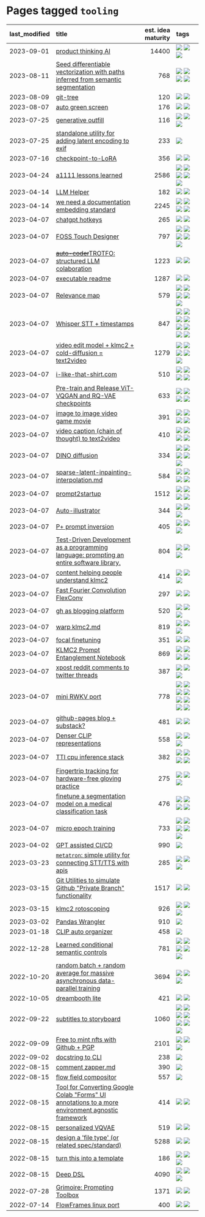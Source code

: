# Pages tagged `tooling`

|last_modified|title|est. idea maturity|tags
|:---|:---|---:|:---|
|2023-09-01|[product thinking AI](../product_thinking_ai.md)|14400|[![](https://img.shields.io/badge/tag-experimental-aa21fc)](../tags/experimental.md) [![](https://img.shields.io/badge/tag-foundation-c6963e)](../tags/foundation.md) [![](https://img.shields.io/badge/tag-tooling-ea1833)](../tags/tooling.md)|
|2023-08-11|[Seed differentiable vectorization with paths inferred from semantic segmentation](../vectorize_anything.md)|768|[![](https://img.shields.io/badge/tag-experimental-aa21fc)](../tags/experimental.md) [![](https://img.shields.io/badge/tag-segmentation-cdef47)](../tags/segmentation.md) [![](https://img.shields.io/badge/tag-svg-99b5f2)](../tags/svg.md) [![](https://img.shields.io/badge/tag-tooling-ea1833)](../tags/tooling.md)|
|2023-08-09|[git-tree](../git-tree.md)|120|[![](https://img.shields.io/badge/tag-git-3b18a)](../tags/git.md) [![](https://img.shields.io/badge/tag-tooling-ea1833)](../tags/tooling.md)|
|2023-08-07|[auto green screen](../auto-green-screen.md)|176|[![](https://img.shields.io/badge/tag-experimental-aa21fc)](../tags/experimental.md) [![](https://img.shields.io/badge/tag-tooling-ea1833)](../tags/tooling.md)|
|2023-07-25|[generative outfill](../generative_outfill.md)|116|[![](https://img.shields.io/badge/tag-art-683f3)](../tags/art.md) [![](https://img.shields.io/badge/tag-notebook-96bcc)](../tags/notebook.md) [![](https://img.shields.io/badge/tag-tooling-ea1833)](../tags/tooling.md)|
|2023-07-25|[standalone utility for adding latent encoding to exif](../latent-exif.md)|233|[![](https://img.shields.io/badge/tag-tooling-ea1833)](../tags/tooling.md)|
|2023-07-16|[checkpoint-to-LoRA](../checkpoint2LoRA.md)|356|[![](https://img.shields.io/badge/tag-experimental-aa21fc)](../tags/experimental.md) [![](https://img.shields.io/badge/tag-tooling-ea1833)](../tags/tooling.md)|
|2023-04-24|[a1111 lessons learned](../a1111_lessons_learned.md)|2586|[![](https://img.shields.io/badge/tag-experimental-aa21fc)](../tags/experimental.md) [![](https://img.shields.io/badge/tag-open_source-4072a1)](../tags/open_source.md) [![](https://img.shields.io/badge/tag-stability-35b163)](../tags/stability.md) [![](https://img.shields.io/badge/tag-tooling-ea1833)](../tags/tooling.md) [![](https://img.shields.io/badge/tag-ux-5e378d)](../tags/ux.md)|
|2023-04-14|[LLM Helper](../llm-helper.md)|182|[![](https://img.shields.io/badge/tag-llm-e8ae48)](../tags/llm.md) [![](https://img.shields.io/badge/tag-tooling-ea1833)](../tags/tooling.md)|
|2023-04-14|[we need a documentation embedding standard](../doc-embed-standard.md)|2245|[![](https://img.shields.io/badge/tag-accessibility-1043a5)](../tags/accessibility.md) [![](https://img.shields.io/badge/tag-documentation-82f6b0)](../tags/documentation.md) [![](https://img.shields.io/badge/tag-standard-7a169c)](../tags/standard.md) [![](https://img.shields.io/badge/tag-tooling-ea1833)](../tags/tooling.md)|
|2023-04-07|[chatgpt hotkeys](../chatgpt_hotkeys.md)|265|[![](https://img.shields.io/badge/tag-tooling-ea1833)](../tags/tooling.md) [![](https://img.shields.io/badge/tag-wip-c4fb38)](../tags/wip.md)|
|2023-04-07|[FOSS Touch Designer](../FOSS_touch_designer.md)|797|[![](https://img.shields.io/badge/tag-alignment-869bd0)](../tags/alignment.md) [![](https://img.shields.io/badge/tag-animation-92ab1c)](../tags/animation.md) [![](https://img.shields.io/badge/tag-publicgood-53417a)](../tags/publicgood.md) [![](https://img.shields.io/badge/tag-tooling-ea1833)](../tags/tooling.md) [![](https://img.shields.io/badge/tag-wip-c4fb38)](../tags/wip.md)|
|2023-04-07|[~~auto-coder~~TROTFO: structured LLM colaboration](../auto-coder.md)|1223|[![](https://img.shields.io/badge/tag-prompting-6013c8)](../tags/prompting.md) [![](https://img.shields.io/badge/tag-tooling-ea1833)](../tags/tooling.md)|
|2023-04-07|[executable readme](../executable_readme.md)|1287|[![](https://img.shields.io/badge/tag-tooling-ea1833)](../tags/tooling.md) [![](https://img.shields.io/badge/tag-wip-c4fb38)](../tags/wip.md)|
|2023-04-07|[Relevance map](../Relevance_map.md)|579|[![](https://img.shields.io/badge/tag-meta-43d799)](../tags/meta.md) [![](https://img.shields.io/badge/tag-prompting-6013c8)](../tags/prompting.md) [![](https://img.shields.io/badge/tag-publication-c4c41f)](../tags/publication.md) [![](https://img.shields.io/badge/tag-stability-35b163)](../tags/stability.md) [![](https://img.shields.io/badge/tag-tooling-ea1833)](../tags/tooling.md)|
|2023-04-07|[Whisper STT + timestamps](../whisper-stt-plus-timestamps.md)|847|[![](https://img.shields.io/badge/tag-colab-496a1)](../tags/colab.md) [![](https://img.shields.io/badge/tag-dataset-4db4d2)](../tags/dataset.md) [![](https://img.shields.io/badge/tag-experimental-aa21fc)](../tags/experimental.md) [![](https://img.shields.io/badge/tag-meta-43d799)](../tags/meta.md) [![](https://img.shields.io/badge/tag-prompting-6013c8)](../tags/prompting.md) [![](https://img.shields.io/badge/tag-publicgood-53417a)](../tags/publicgood.md) [![](https://img.shields.io/badge/tag-stability-35b163)](../tags/stability.md) [![](https://img.shields.io/badge/tag-tooling-ea1833)](../tags/tooling.md)|
|2023-04-07|[video edit model + klmc2 + cold-diffusion = text2video](../video-edit-model-over-init-video.md)|1279|[![](https://img.shields.io/badge/tag-animation-92ab1c)](../tags/animation.md) [![](https://img.shields.io/badge/tag-meta-43d799)](../tags/meta.md) [![](https://img.shields.io/badge/tag-publicgood-53417a)](../tags/publicgood.md) [![](https://img.shields.io/badge/tag-stability-35b163)](../tags/stability.md) [![](https://img.shields.io/badge/tag-tooling-ea1833)](../tags/tooling.md)|
|2023-04-07|[i-like-that-shirt.com](../ilikethatshirt.com.md)|510|[![](https://img.shields.io/badge/tag-accessibility-1043a5)](../tags/accessibility.md) [![](https://img.shields.io/badge/tag-completed-1eefac)](../tags/completed.md) [![](https://img.shields.io/badge/tag-publicgood-53417a)](../tags/publicgood.md) [![](https://img.shields.io/badge/tag-tooling-ea1833)](../tags/tooling.md)|
|2023-04-07|[Pre-train and Release ViT-VQGAN and RQ-VAE checkpoints](../pretrained_vit-vqgan_checkpoints.md)|633|[![](https://img.shields.io/badge/tag-completed-1eefac)](../tags/completed.md) [![](https://img.shields.io/badge/tag-dataset-4db4d2)](../tags/dataset.md) [![](https://img.shields.io/badge/tag-prompting-6013c8)](../tags/prompting.md) [![](https://img.shields.io/badge/tag-tooling-ea1833)](../tags/tooling.md)|
|2023-04-07|[image to image video game movie](../img2img_video_game_movie.md)|391|[![](https://img.shields.io/badge/tag-animation-92ab1c)](../tags/animation.md) [![](https://img.shields.io/badge/tag-prompting-6013c8)](../tags/prompting.md) [![](https://img.shields.io/badge/tag-tooling-ea1833)](../tags/tooling.md) [![](https://img.shields.io/badge/tag-wip-c4fb38)](../tags/wip.md)|
|2023-04-07|[video caption (chain of thought) to text2video](../video_caption_transfer.md)|410|[![](https://img.shields.io/badge/tag-animation-92ab1c)](../tags/animation.md) [![](https://img.shields.io/badge/tag-experimental-aa21fc)](../tags/experimental.md) [![](https://img.shields.io/badge/tag-prompting-6013c8)](../tags/prompting.md) [![](https://img.shields.io/badge/tag-tooling-ea1833)](../tags/tooling.md)|
|2023-04-07|[DINO diffusion](../DINO-diffusion.md)|334|[![](https://img.shields.io/badge/tag-completed-1eefac)](../tags/completed.md) [![](https://img.shields.io/badge/tag-experimental-aa21fc)](../tags/experimental.md) [![](https://img.shields.io/badge/tag-nerf-12f6d5)](../tags/nerf.md) [![](https://img.shields.io/badge/tag-tooling-ea1833)](../tags/tooling.md) [![](https://img.shields.io/badge/tag-wip-c4fb38)](../tags/wip.md)|
|2023-04-07|[sparse-latent-inpainting-interpolation.md](../sparse-latent-inpainting-interpolation.md)|584|[![](https://img.shields.io/badge/tag-animation-92ab1c)](../tags/animation.md) [![](https://img.shields.io/badge/tag-prompting-6013c8)](../tags/prompting.md) [![](https://img.shields.io/badge/tag-tooling-ea1833)](../tags/tooling.md) [![](https://img.shields.io/badge/tag-wip-c4fb38)](../tags/wip.md)|
|2023-04-07|[prompt2startup](../prompt2startup.md)|1512|[![](https://img.shields.io/badge/tag-animation-92ab1c)](../tags/animation.md) [![](https://img.shields.io/badge/tag-experimental-aa21fc)](../tags/experimental.md) [![](https://img.shields.io/badge/tag-prompting-6013c8)](../tags/prompting.md) [![](https://img.shields.io/badge/tag-tooling-ea1833)](../tags/tooling.md)|
|2023-04-07|[Auto-illustrator](../auto-illustrator.md)|344|[![](https://img.shields.io/badge/tag-completed-1eefac)](../tags/completed.md) [![](https://img.shields.io/badge/tag-prompting-6013c8)](../tags/prompting.md) [![](https://img.shields.io/badge/tag-tooling-ea1833)](../tags/tooling.md)|
|2023-04-07|[P+ prompt inversion](../p_plus_inversion.md)|405|[![](https://img.shields.io/badge/tag-prompting-6013c8)](../tags/prompting.md) [![](https://img.shields.io/badge/tag-tooling-ea1833)](../tags/tooling.md) [![](https://img.shields.io/badge/tag-wip-c4fb38)](../tags/wip.md)|
|2023-04-07|[Test-Driven Development as a programming language: prompting an entire software library.](../tdd_is_2_op.md)|804|[![](https://img.shields.io/badge/tag-experimental-aa21fc)](../tags/experimental.md) [![](https://img.shields.io/badge/tag-prompting-6013c8)](../tags/prompting.md) [![](https://img.shields.io/badge/tag-tooling-ea1833)](../tags/tooling.md)|
|2023-04-07|[content helping people understand klmc2](../explaining_klmc2.md)|414|[![](https://img.shields.io/badge/tag-meta-43d799)](../tags/meta.md) [![](https://img.shields.io/badge/tag-tooling-ea1833)](../tags/tooling.md) [![](https://img.shields.io/badge/tag-wip-c4fb38)](../tags/wip.md)|
|2023-04-07|[Fast Fourier Convolution FlexConv](../FFC-Flexconv.md)|297|[![](https://img.shields.io/badge/tag-experimental-aa21fc)](../tags/experimental.md) [![](https://img.shields.io/badge/tag-tooling-ea1833)](../tags/tooling.md)|
|2023-04-07|[gh as blogging platform](../gh_as_blogging_platform.md)|520|[![](https://img.shields.io/badge/tag-publication-c4c41f)](../tags/publication.md) [![](https://img.shields.io/badge/tag-tooling-ea1833)](../tags/tooling.md) [![](https://img.shields.io/badge/tag-wip-c4fb38)](../tags/wip.md)|
|2023-04-07|[warp klmc2.md](../warp_klmc2.md)|819|[![](https://img.shields.io/badge/tag-animation-92ab1c)](../tags/animation.md) [![](https://img.shields.io/badge/tag-tooling-ea1833)](../tags/tooling.md) [![](https://img.shields.io/badge/tag-wip-c4fb38)](../tags/wip.md)|
|2023-04-07|[focal finetuning](../focal_finetuning.md)|351|[![](https://img.shields.io/badge/tag-tooling-ea1833)](../tags/tooling.md) [![](https://img.shields.io/badge/tag-wip-c4fb38)](../tags/wip.md)|
|2023-04-07|[KLMC2 Prompt Entanglement Notebook](../klmc2-prompt-entanglement.md)|869|[![](https://img.shields.io/badge/tag-completed-1eefac)](../tags/completed.md) [![](https://img.shields.io/badge/tag-notebook-96bcc)](../tags/notebook.md) [![](https://img.shields.io/badge/tag-prompting-6013c8)](../tags/prompting.md) [![](https://img.shields.io/badge/tag-tooling-ea1833)](../tags/tooling.md)|
|2023-04-07|[xpost reddit comments to twitter threads](../reddit2twitter.md)|387|[![](https://img.shields.io/badge/tag-experimental-aa21fc)](../tags/experimental.md) [![](https://img.shields.io/badge/tag-publicgood-53417a)](../tags/publicgood.md) [![](https://img.shields.io/badge/tag-tooling-ea1833)](../tags/tooling.md)|
|2023-04-07|[mini RWKV port](../rust_rwkv.md)|778|[![](https://img.shields.io/badge/tag-RNN-abf295)](../tags/RNN.md) [![](https://img.shields.io/badge/tag-completed-1eefac)](../tags/completed.md) [![](https://img.shields.io/badge/tag-experimental-aa21fc)](../tags/experimental.md) [![](https://img.shields.io/badge/tag-ggml-97a75e)](../tags/ggml.md) [![](https://img.shields.io/badge/tag-mobilenet-29349d)](../tags/mobilenet.md) [![](https://img.shields.io/badge/tag-model_compression-50c04b)](../tags/model_compression.md) [![](https://img.shields.io/badge/tag-tooling-ea1833)](../tags/tooling.md) [![](https://img.shields.io/badge/tag-wip-c4fb38)](../tags/wip.md)|
|2023-04-07|[github-pages blog + substack?](../gh-pages-blog-plus-substack.md)|481|[![](https://img.shields.io/badge/tag-tooling-ea1833)](../tags/tooling.md) [![](https://img.shields.io/badge/tag-wip-c4fb38)](../tags/wip.md)|
|2023-04-07|[Denser CLIP representations](../denser-CLIP.md)|558|[![](https://img.shields.io/badge/tag-experimental-aa21fc)](../tags/experimental.md) [![](https://img.shields.io/badge/tag-tooling-ea1833)](../tags/tooling.md) [![](https://img.shields.io/badge/tag-wip-c4fb38)](../tags/wip.md)|
|2023-04-07|[TTI cpu inference stack](../TTI-cpu-inference-stack.md)|382|[![](https://img.shields.io/badge/tag-accessibility-1043a5)](../tags/accessibility.md) [![](https://img.shields.io/badge/tag-stability-35b163)](../tags/stability.md) [![](https://img.shields.io/badge/tag-tooling-ea1833)](../tags/tooling.md) [![](https://img.shields.io/badge/tag-wip-c4fb38)](../tags/wip.md)|
|2023-04-07|[Fingertrip tracking for hardware-free gloving practice](../fingertrip_tracking_for_hardware_free_gloveing_practice.md)|275|[![](https://img.shields.io/badge/tag-experimental-aa21fc)](../tags/experimental.md) [![](https://img.shields.io/badge/tag-tooling-ea1833)](../tags/tooling.md) [![](https://img.shields.io/badge/tag-wip-c4fb38)](../tags/wip.md)|
|2023-04-07|[finetune a segmentation model on a medical classification task](../finetune_a_segmentation_model_on_a_medical_classification_task.md)|476|[![](https://img.shields.io/badge/tag-experimental-aa21fc)](../tags/experimental.md) [![](https://img.shields.io/badge/tag-image_processing-fe4dc)](../tags/image_processing.md) [![](https://img.shields.io/badge/tag-medical_image_analysis-d5ffe)](../tags/medical_image_analysis.md) [![](https://img.shields.io/badge/tag-tooling-ea1833)](../tags/tooling.md)|
|2023-04-07|[micro epoch training](../micro-epoch.md)|733|[![](https://img.shields.io/badge/tag-augmentation-48fb29)](../tags/augmentation.md) [![](https://img.shields.io/badge/tag-dataset-4db4d2)](../tags/dataset.md) [![](https://img.shields.io/badge/tag-heuristics-12eec5)](../tags/heuristics.md) [![](https://img.shields.io/badge/tag-tooling-ea1833)](../tags/tooling.md) [![](https://img.shields.io/badge/tag-training-f14da)](../tags/training.md)|
|2023-04-02|[GPT assisted CI/CD](../gpt_assisted_cicd_workflows.md)|990|[![](https://img.shields.io/badge/tag-tooling-ea1833)](../tags/tooling.md)|
|2023-03-23|[`metatron`: simple utility for connecting STT/TTS with apis](../metatron.md)|285|[![](https://img.shields.io/badge/tag-accessibility-1043a5)](../tags/accessibility.md) [![](https://img.shields.io/badge/tag-tooling-ea1833)](../tags/tooling.md) [![](https://img.shields.io/badge/tag-wip-c4fb38)](../tags/wip.md)|
|2023-03-15|[Git Utilities to simulate Github "Private Branch" functionality](../git_private_branch_utils.md)|1517|[![](https://img.shields.io/badge/tag-stability-35b163)](../tags/stability.md) [![](https://img.shields.io/badge/tag-tooling-ea1833)](../tags/tooling.md)|
|2023-03-15|[klmc2 rotoscoping](../klmc2_rotoscoping.md)|926|[![](https://img.shields.io/badge/tag-animation-92ab1c)](../tags/animation.md) [![](https://img.shields.io/badge/tag-experimental-aa21fc)](../tags/experimental.md) [![](https://img.shields.io/badge/tag-tooling-ea1833)](../tags/tooling.md)|
|2023-03-02|[Pandas Wrangler](../pandas_wrangler.md)|910|[![](https://img.shields.io/badge/tag-tooling-ea1833)](../tags/tooling.md)|
|2023-01-18|[CLIP auto organizer](../clip_auto_organizer.md)|458|[![](https://img.shields.io/badge/tag-tooling-ea1833)](../tags/tooling.md)|
|2022-12-28|[Learned conditional semantic controls](../learned-conditional-semantic-controls.md)|781|[![](https://img.shields.io/badge/tag-animation-92ab1c)](../tags/animation.md) [![](https://img.shields.io/badge/tag-colab-496a1)](../tags/colab.md) [![](https://img.shields.io/badge/tag-experimental-aa21fc)](../tags/experimental.md) [![](https://img.shields.io/badge/tag-prompting-6013c8)](../tags/prompting.md) [![](https://img.shields.io/badge/tag-tooling-ea1833)](../tags/tooling.md)|
|2022-10-20|[random batch + random average for massive asynchronous data-parallel training](../async-evolutionary-ddp.md)|3694|[![](https://img.shields.io/badge/tag-experimental-aa21fc)](../tags/experimental.md) [![](https://img.shields.io/badge/tag-foundation-c6963e)](../tags/foundation.md) [![](https://img.shields.io/badge/tag-tooling-ea1833)](../tags/tooling.md)|
|2022-10-05|[dreambooth lite](../dreambooth-lite.md)|421|[![](https://img.shields.io/badge/tag-experimental-aa21fc)](../tags/experimental.md) [![](https://img.shields.io/badge/tag-tooling-ea1833)](../tags/tooling.md)|
|2022-09-22|[subtitles to storyboard](../subtitles-to-storyboard.md)|1060|[![](https://img.shields.io/badge/tag-accessibility-1043a5)](../tags/accessibility.md) [![](https://img.shields.io/badge/tag-animation-92ab1c)](../tags/animation.md) [![](https://img.shields.io/badge/tag-completed-1eefac)](../tags/completed.md) [![](https://img.shields.io/badge/tag-open_source-4072a1)](../tags/open_source.md) [![](https://img.shields.io/badge/tag-prompting-6013c8)](../tags/prompting.md) [![](https://img.shields.io/badge/tag-tooling-ea1833)](../tags/tooling.md) [![](https://img.shields.io/badge/tag-wip-c4fb38)](../tags/wip.md)|
|2022-09-09|[Free to mint nfts with Github + PGP](../free-to-mint-nfts_git_plus_pgp.md)|2101|[![](https://img.shields.io/badge/tag-publicgood-53417a)](../tags/publicgood.md) [![](https://img.shields.io/badge/tag-tooling-ea1833)](../tags/tooling.md) [![](https://img.shields.io/badge/tag-wip-c4fb38)](../tags/wip.md)|
|2022-09-02|[docstring to CLI](../docstring-to-cli.md)|238|[![](https://img.shields.io/badge/tag-tooling-ea1833)](../tags/tooling.md)|
|2022-08-15|[comment zapper.md](../comment-zapper.md)|390|[![](https://img.shields.io/badge/tag-tooling-ea1833)](../tags/tooling.md)|
|2022-08-15|[flow field compositor](../flow-field-compositor.md)|557|[![](https://img.shields.io/badge/tag-tooling-ea1833)](../tags/tooling.md)|
|2022-08-15|[Tool for Converting Google Colab "Forms" UI annotations to a more environment agnostic framework](../colab-ui-converter.md)|414|[![](https://img.shields.io/badge/tag-colab-496a1)](../tags/colab.md) [![](https://img.shields.io/badge/tag-tooling-ea1833)](../tags/tooling.md)|
|2022-08-15|[personalized VQVAE](../personalized-vqvae.md)|519|[![](https://img.shields.io/badge/tag-experimental-aa21fc)](../tags/experimental.md) [![](https://img.shields.io/badge/tag-tooling-ea1833)](../tags/tooling.md)|
|2022-08-15|[design a 'file type' (or related spec/standard)](../filetype-for-ai-art-and-animation.md)|5288|[![](https://img.shields.io/badge/tag-animation-92ab1c)](../tags/animation.md) [![](https://img.shields.io/badge/tag-tooling-ea1833)](../tags/tooling.md)|
|2022-08-15|[turn this into a template](../benchwarmers-template.md)|186|[![](https://img.shields.io/badge/tag-meta-43d799)](../tags/meta.md) [![](https://img.shields.io/badge/tag-tooling-ea1833)](../tags/tooling.md) [![](https://img.shields.io/badge/tag-wip-c4fb38)](../tags/wip.md)|
|2022-08-15|[Deep DSL](../multistage-unsupervised-deep-DSL-learning-from-prompts-data.md)|4090|[![](https://img.shields.io/badge/tag-experimental-aa21fc)](../tags/experimental.md) [![](https://img.shields.io/badge/tag-prompting-6013c8)](../tags/prompting.md) [![](https://img.shields.io/badge/tag-tooling-ea1833)](../tags/tooling.md)|
|2022-07-28|[Grimoire: Prompting Toolbox](../grimoire.md)|1371|[![](https://img.shields.io/badge/tag-prompting-6013c8)](../tags/prompting.md) [![](https://img.shields.io/badge/tag-tooling-ea1833)](../tags/tooling.md)|
|2022-07-14|[FlowFrames linux port](../flowframes-linux-port.md)|400|[![](https://img.shields.io/badge/tag-tooling-ea1833)](../tags/tooling.md) [![](https://img.shields.io/badge/tag-wip-c4fb38)](../tags/wip.md)|
